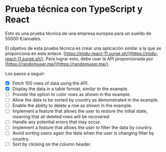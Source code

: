 # Prueba técnica con TypeScript y React

Esto es una prueba técnica de una empresa europea para un sueldo de 55000 €/anuales.

El objetivo de esta prueba técnica es crear una aplicación similar a la que se proporciona en este enlace: [https://midu-react-11.surge.sh/](https://midu-react-11.surge.sh/). Para lograr esto, debe usar la API proporcionada por [https://randomuser.me/](https://randomuser.me/).

Los pasos a seguir:

- [x] Fetch 100 rows of data using the API.
- [x] Display the data in a table format, similar to the example.
- [ ] Provide the option to color rows as shown in the example.
- [ ] Allow the data to be sorted by country as demonstrated in the example.
- [ ] Enable the ability to delete a row as shown in the example.
- [ ] Implement a feature that allows the user to restore the initial state, meaning that all deleted rows will be recovered.
- [ ] Handle any potential errors that may occur.
- [ ] Implement a feature that allows the user to filter the data by country.
- [ ] Avoid sorting users again the data when the user is changing filter by country.
- [ ] Sort by clicking on the column header.
